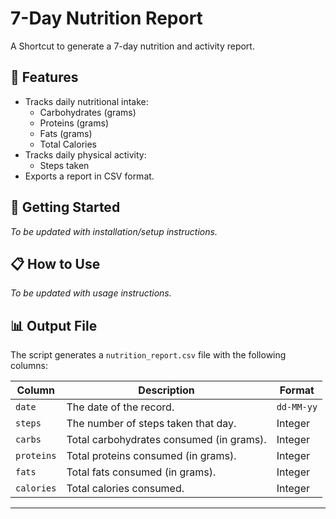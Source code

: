 # 7-Day Nutrition Report

A Shortcut to generate a 7-day nutrition and activity report.

## 🌟 Features

- Tracks daily nutritional intake:
  - Carbohydrates (grams)
  - Proteins (grams)
  - Fats (grams)
  - Total Calories
- Tracks daily physical activity:
  - Steps taken
- Exports a report in CSV format.

## 🚀 Getting Started

*To be updated with installation/setup instructions.*

## 📋 How to Use

*To be updated with usage instructions.*

## 📊 Output File

The script generates a `nutrition_report.csv` file with the following columns:

| Column   | Description                               | Format    |
|----------|-------------------------------------------|-----------|
| `date`     | The date of the record.                   | `dd-MM-yy`  |
| `steps`    | The number of steps taken that day.       | Integer   |
| `carbs`    | Total carbohydrates consumed (in grams).  | Integer     |
| `proteins` | Total proteins consumed (in grams).       | Integer     |
| `fats`     | Total fats consumed (in grams).           | Integer     |
| `calories` | Total calories consumed.                  | Integer     |

---

